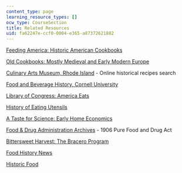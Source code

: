 ```yaml
---
content_type: page
learning_resource_types: []
ocw_type: CourseSection
title: Related Resources
uid: fa62247e-ccf0-0004-e365-a87372621882
---
```


[Feeding America: Historic American Cookbooks](https://search.library.wisc.edu/database/UWI13143)

[Old Cookbooks: Mostly Medieval and Early Modern Europe](http://www.notaker.com/old_onli.htm)

[Culinary Arts Museum, Rhode Island](http://jwu.pastperfect-online.com/33387cgi/mweb.exe?request=jump;dtype=d;startat=13) - Online historical recipes search

[Food and Beverage History, Cornell University](http://rmc.library.cornell.edu/collections/food_wine.html)

[Library of Congress: America Eats](http://www.loc.gov/exhibits/treasures/)

[History of Eating Utensils](http://researcharchive.calacademy.org/research/anthropology/utensil/index.html)

[A Taste for Science: Early Home Economics](http://exhibits.mannlib.cornell.edu/scientificcookery/index.htm)

[Food & Drug Administration Archives](https://www.fda.gov/about-fda/fdas-evolving-regulatory-powers/part-i-1906-food-and-drugs-act-and-its-enforcement) - 1906 Pure Food and Drug Act

[Bittersweet Harvest: The Bracero Program](https://www.sites.si.edu/s/archived-exhibit?topicId=0TO36000000L5N3GAK)

[Food History News](https://www.oxfordreference.com/view/10.1093/acref/9780199734962.001.0001/acref-9780199734962-e-1129)

[Historic Food](http://www.historicfood.com/)